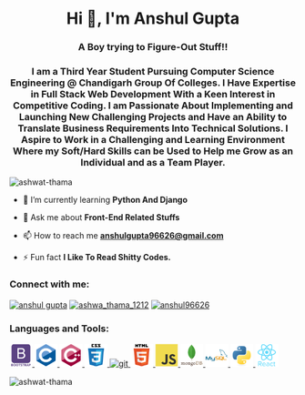 <h1 align="center" font-size="35px">Hi 👋, I'm Anshul Gupta</h1>
<h3 align="center">A Boy trying to Figure-Out Stuff!!</h3>
<h3 align="center">I am a Third Year Student Pursuing Computer Science Engineering @ Chandigarh Group Of Colleges. I Have Expertise in Full Stack Web Development With a Keen Interest in Competitive Coding. I am Passionate About Implementing and Launching New Challenging Projects and Have an Ability to Translate Business Requirements Into Technical Solutions. I Aspire to Work in a Challenging and Learning Environment Where my Soft/Hard Skills can be Used to Help me Grow as an Individual and as a Team Player.</h3>

<p align="left"> <img src="https://komarev.com/ghpvc/?username=ashwat-thama&label=Profile%20views&color=0e75b6&style=flat" alt="ashwat-thama" /> </p>

- 🌱 I’m currently learning **Python And Django**

- 💬 Ask me about **Front-End Related Stuffs**

- 📫 How to reach me **anshulgupta96626@gmail.com**

- ⚡ Fun fact **I Like To Read Shitty Codes.**

<h3 align="left">Connect with me:</h3>
<p align="left">
<a href="https://linkedin.com/in/anshul gupta" target="blank"><img align="center" src="https://raw.githubusercontent.com/rahuldkjain/github-profile-readme-generator/master/src/images/icons/Social/linked-in-alt.svg" alt="anshul gupta" height="30" width="40" /></a>
<a href="https://instagram.com/ashwa_thama_1212" target="blank"><img align="center" src="https://raw.githubusercontent.com/rahuldkjain/github-profile-readme-generator/master/src/images/icons/Social/instagram.svg" alt="ashwa_thama_1212" height="30" width="40" /></a>
<a href="https://dribbble.com/anshul96626" target="blank"><img align="center" src="https://raw.githubusercontent.com/rahuldkjain/github-profile-readme-generator/master/src/images/icons/Social/dribbble.svg" alt="anshul96626" height="30" width="40" /></a>
</p>

<h3 align="left">Languages and Tools:</h3>
<p align="left"> <a href="https://getbootstrap.com" target="_blank"> <img src="https://raw.githubusercontent.com/devicons/devicon/master/icons/bootstrap/bootstrap-plain-wordmark.svg" alt="bootstrap" width="40" height="40"/> </a> <a href="https://www.cprogramming.com/" target="_blank"> <img src="https://raw.githubusercontent.com/devicons/devicon/master/icons/c/c-original.svg" alt="c" width="40" height="40"/> </a> <a href="https://www.w3schools.com/cpp/" target="_blank"> <img src="https://raw.githubusercontent.com/devicons/devicon/master/icons/cplusplus/cplusplus-original.svg" alt="cplusplus" width="40" height="40"/> </a> <a href="https://www.w3schools.com/css/" target="_blank"> <img src="https://raw.githubusercontent.com/devicons/devicon/master/icons/css3/css3-original-wordmark.svg" alt="css3" width="40" height="40"/> </a> <a href="https://git-scm.com/" target="_blank"> <img src="https://www.vectorlogo.zone/logos/git-scm/git-scm-icon.svg" alt="git" width="40" height="40"/> </a> <a href="https://www.w3.org/html/" target="_blank"> <img src="https://raw.githubusercontent.com/devicons/devicon/master/icons/html5/html5-original-wordmark.svg" alt="html5" width="40" height="40"/> </a> <a href="https://developer.mozilla.org/en-US/docs/Web/JavaScript" target="_blank"> <img src="https://raw.githubusercontent.com/devicons/devicon/master/icons/javascript/javascript-original.svg" alt="javascript" width="40" height="40"/> </a> <a href="https://www.mongodb.com/" target="_blank"> <img src="https://raw.githubusercontent.com/devicons/devicon/master/icons/mongodb/mongodb-original-wordmark.svg" alt="mongodb" width="40" height="40"/> </a> <a href="https://www.mysql.com/" target="_blank"> <img src="https://raw.githubusercontent.com/devicons/devicon/master/icons/mysql/mysql-original-wordmark.svg" alt="mysql" width="40" height="40"/> </a> <a href="https://www.python.org" target="_blank"> <img src="https://raw.githubusercontent.com/devicons/devicon/master/icons/python/python-original.svg" alt="python" width="40" height="40"/> </a> <a href="https://reactjs.org/" target="_blank"> <img src="https://raw.githubusercontent.com/devicons/devicon/master/icons/react/react-original-wordmark.svg" alt="react" width="40" height="40"/> </a> </p>

<p><img align="center" src="https://github-readme-stats.vercel.app/api/top-langs?username=ashwat-thama&show_icons=true&locale=en&layout=compact" alt="ashwat-thama" /></p>

